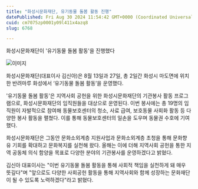 ```yaml
---
title: "화성시문화재단, 유기동물 돌봄 활동 진행"
datePublished: Fri Aug 30 2024 11:54:42 GMT+0000 (Coordinated Universal Time)
cuid: cm7075zp0001y09l411x4azq8
slug: 6768

---
```



화성시문화재단이 '유기동물 돌봄 활동'을 진행했다

![이미지](https://cdn.hashnode.com/res/hashnode/image/upload/v1739261121829/1c30cf53-f8a8-49c5-ad20-545f2922fc92.jpeg)

화성시문화재단(대표이사 김신아)은 8월 13일과 27일, 총 2일간 화성시 마도면에 위치한 반려마루 화성에서 ‘유기동물 돌봄 활동’을 운영했다.

'유기동물 돌봄 활동'은 지역사회 공헌을 위한 화성시문화재단의 기관봉사 활동 프로그램으로, 화성시문화재단의 임직원들을 대상으로 운영된다. 이번 봉사에는 총 19명의 임직원이 자발적으로 참여해 동물보호센터의 청소, 사료 급여, 보호동물 사회화 활동 등 다양한 봉사 활동을 펼쳤다. 이를 통해 동물보호센터의 일손을 도우며 동물권 수호에 기여했다.

화성시문화재단은 그동안 문화소외계층 지원사업과 문화소외계층 초청을 통해 문화향유 기회를 확대하고 문화복지를 실천해 왔다. 올해는 이에 더해 지역사회 공헌을 통한 지역 공동체 의식 함양을 목표로 다양한 분야의 기관봉사를 운영하겠다고 밝혔다.

김신아 대표이사는 "이번 유기동물 돌봄 활동을 통해 사회적 책임을 실천하게 돼 매우 뜻깊다"며 "앞으로도 다양한 사회공헌 활동을 통해 지역사회와 함께 성장하는 문화재단이 될 수 있도록 노력하겠다"라고 밝혔다.